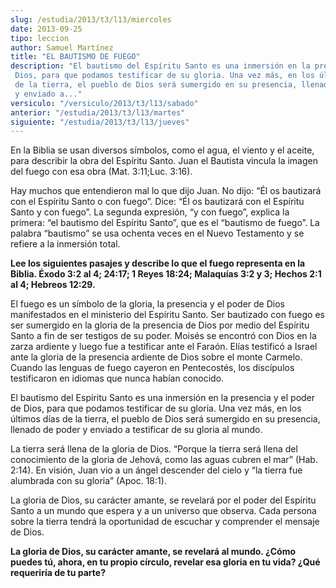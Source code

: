 ```yaml
---
slug: /estudia/2013/t3/l13/miercoles
date: 2013-09-25
tipo: leccion
author: Samuel Martínez
title: "EL BAUTISMO DE FUEGO"
description: "El bautismo del Espíritu Santo es una inmersión en la presencia y el poder de Dios, para que podamos testificar de su gloria. Una vez más, en los últimos días de la tierra, el pueblo de Dios será sumergido en su presencia, llenado de poder y enviado a..."
versiculo: "/versiculo/2013/t3/l13/sabado"
anterior: "/estudia/2013/t3/l13/martes"
siguiente: "/estudia/2013/t3/l13/jueves"
---
```


En la Biblia se usan diversos símbolos, como el agua, el viento y el aceite, para describir la obra del Espíritu Santo. Juan el Bautista vincula la imagen del fuego con esa obra (Mat. 3:11;Luc. 3:16).

Hay muchos que entendieron mal lo que dijo Juan. No dijo: “Él os bautizará con el Espíritu Santo o con fuego”. Dice: “Él os bautizará con el Espíritu Santo y con fuego”. La segunda expresión, “y con fuego”, explica la primera: “el bautismo del Espíritu Santo”, que es el “bautismo de fuego”. La palabra “bautismo” se usa ochenta veces en el Nuevo Testamento y se refiere a la inmersión total.

**Lee los siguientes pasajes y describe lo que el fuego representa en la Biblia. Éxodo 3:2 al 4; 24:17; 1 Reyes 18:24; Malaquías 3:2 y 3; Hechos 2:1 al 4; Hebreos 12:29.**

El fuego es un símbolo de la gloria, la presencia y el poder de Dios manifestados en el ministerio del Espíritu Santo. Ser bautizado con fuego es ser sumergido en la gloria de la presencia de Dios por medio del Espíritu Santo a fin de ser testigos de su poder. Moisés se encontró con Dios en la zarza ardiente y luego fue a testificar ante el Faraón. Elías testificó a Israel ante la gloria de la presencia ardiente de Dios sobre el monte Carmelo. Cuando las lenguas de fuego cayeron en Pentecostés, los discípulos testificaron en idiomas que nunca habían conocido.

El bautismo del Espíritu Santo es una inmersión en la presencia y el poder de Dios, para que podamos testificar de su gloria. Una vez más, en los últimos días de la tierra, el pueblo de Dios será sumergido en su presencia, llenado de poder y enviado a testificar de su gloria al mundo.

La tierra será llena de la gloria de Dios. “Porque la tierra será llena del conocimiento de la gloria de Jehová, como las aguas cubren el mar” (Hab. 2:14). En visión, Juan vio a un ángel descender del cielo y “la tierra fue alumbrada con su gloria” (Apoc. 18:1).

La gloria de Dios, su carácter amante, se revelará por el poder del Espíritu Santo a un mundo que espera y a un universo que observa. Cada persona sobre la tierra tendrá la oportunidad de escuchar y comprender el mensaje de Dios.

**La gloria de Dios, su carácter amante, se revelará al mundo. ¿Cómo puedes tú, ahora, en tu propio círculo, revelar esa gloria en tu vida? ¿Qué requeriría de tu parte?**
